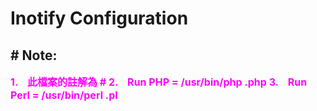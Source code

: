 # Inotify Configuration

## # Note:
<font color="#ff00ff" style="font-size: 16px;">**1. &nbsp;&nbsp; 此檔案的註解為 #**</font>
<font color="#ff00ff" style="font-size: 16px;">**2. &nbsp;&nbsp; Run PHP = /usr/bin/php *<filename>*.php**</font>
<font color="#ff00ff" style="font-size: 16px;">**3. &nbsp;&nbsp; Run Perl = /usr/bin/perl *<filename>*.pl**</font>

